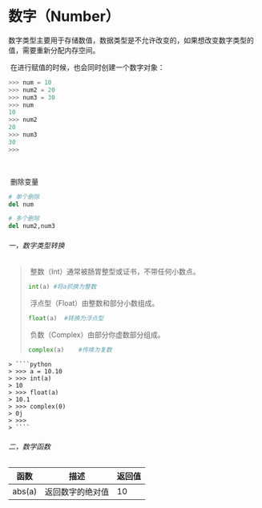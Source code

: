 # 数字（Number）

数字类型主要用于存储数值，数据类型是不允许改变的，如果想改变数字类型的值，需要重新分配内存空间。



​	在进行赋值的时候，也会同时创建一个数字对象：

```python
>>> num = 10
>>> num2 = 20
>>> num3 = 30
>>> num
10
>>> num2
20
>>> num3
30
>>> 
```

​	

​	删除变量

```python
# 单个删除
del num

# 多个删除
del num2,num3
```



###### 一，数字类型转换

> ​	整数（Int）通常被肠胃整型或证书，不带任何小数点。
>
> ```python
> int(a) #将a抓换为整数
> ```
>
> 
>
> ​	浮点型（Float）由整数和部分小数组成。
>
> ```python
> float(a)	#转换为浮点型
> ```
>
> 
>
> ​	负数（Complex）由部分你虚数部分组成。
>
> ```python
> complex(a)	#传唤为复数
> ```

	> ````python
	> >>> a = 10.10
	> >>> int(a)			
	> 10
	> >>> float(a)
	> 10.1
	> >>> complex(0)
	> 0j
	> >>> 
	> ````



###### 二，数学函数

| 函数   | 描述             | 返回值 |
| ------ | ---------------- | ------ |
| abs(a) | 返回数字的绝对值 | 10     |



